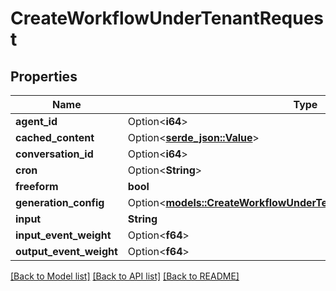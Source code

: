 # CreateWorkflowUnderTenantRequest

## Properties

Name | Type | Description | Notes
------------ | ------------- | ------------- | -------------
**agent_id** | Option<**i64**> |  | [optional]
**cached_content** | Option<[**serde_json::Value**](.md)> |  | [optional]
**conversation_id** | Option<**i64**> |  | [optional]
**cron** | Option<**String**> |  | [optional]
**freeform** | **bool** |  | 
**generation_config** | Option<[**models::CreateWorkflowUnderTenantRequestGenerationConfig**](CreateWorkflowUnderTenantRequest_generation_config.md)> |  | [optional]
**input** | **String** |  | 
**input_event_weight** | Option<**f64**> |  | [optional]
**output_event_weight** | Option<**f64**> |  | [optional]

[[Back to Model list]](../README.md#documentation-for-models) [[Back to API list]](../README.md#documentation-for-api-endpoints) [[Back to README]](../README.md)



